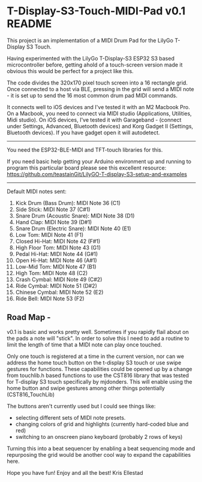# T-Display-S3-Touch-MIDI-Pad v0.1 README

This project is an implementation of a MIDI Drum Pad for the LilyGo T-Display S3 Touch.

Having experimented with the LilyGo T-Display-S3 ESP32 S3 based microcontroller before, getting ahold of a touch-screen version
made it obvious this would be perfect for a project like this.

The code divides the 320x170 pixel touch screen into a 16 rectangle grid.  Once connected to a host via BLE, pressing in the 
grid will send a MIDI note - it is set up to send the 16 most common drum pad MIDI commands.  

It connects well to iOS devices and I've tested it with an M2 Macbook Pro.  On a Macbook, you need to connect via MIDI studio (Applications, Utilities, Midi studio).
On iOS devices, I've tested it with Garageband - (connect under Settings, Advanced, Bluetooth devices) and Korg Gadget II (Settings, Bluetooth devices).  If you have
gadget open it will autodetect.


----
You need the ESP32-BLE-MIDI and TFT-touch libraries for this.

If you need basic help getting your Arduino environment up and running to program this particular board please see this excellent resource:
https://github.com/teastainGit/LilyGO-T-display-S3-setup-and-examples



---
Default MIDI notes sent:
1. Kick Drum (Bass Drum): MIDI Note 36 (C1)
2. Side Stick: MIDI Note 37 (C#1)
3. Snare Drum (Acoustic Snare): MIDI Note 38 (D1)
4. Hand Clap: MIDI Note 39 (D#1)
5. Snare Drum (Electric Snare): MIDI Note 40 (E1)
6. Low Tom: MIDI Note 41 (F1)
7. Closed Hi-Hat: MIDI Note 42 (F#1)
8. High Floor Tom: MIDI Note 43 (G1)
9. Pedal Hi-Hat: MIDI Note 44 (G#1)
10. Open Hi-Hat: MIDI Note 46 (A#1)
11. Low-Mid Tom: MIDI Note 47 (B1)
12. High Tom: MIDI Note 48 (C2)
13. Crash Cymbal: MIDI Note 49 (C#2)
14. Ride Cymbal: MIDI Note 51 (D#2)
15. Chinese Cymbal: MIDI Note 52 (E2)
16. Ride Bell: MIDI Note 53 (F2)
    


Road Map - 
----------
v0.1 is basic and works pretty well.  Sometimes if you rapidly flail about on the pads a note will "stick".  In order to solve this I need to add a routine to limit
the length of time that a MIDI note can play once touched.

Only one touch is registered at a time in the current version, nor can we address the home touch button on the t-display S3 touch or use swipe gestures for functions.
These capabilities could be opened up by a change from touchlib.h based functions to use the CST816 library that was tested for T-display S3 touch specifically by mjdonders. 
This will enable using the home button and swipe gestures among other things potentially
(CST816_TouchLib)

The buttons aren't currently used but I could see things like:
- selecting different sets of MIDI note presets.
- changing colors of grid and highlights (currently hard-coded blue and red)
- switching to an onscreen piano keyboard (probably 2 rows of keys)


Turning this into a beat sequencer by enabling a beat sequencing mode and repurposing the grid would be another cool way to expand the capabilities here.

Hope you have fun! Enjoy and all the best!
Kris Ellestad


